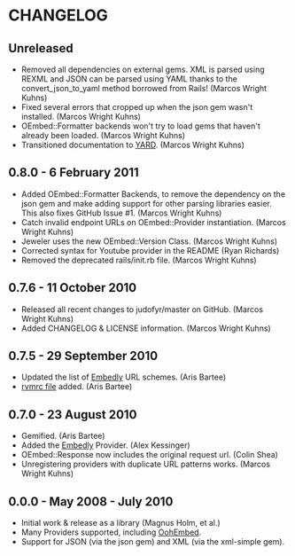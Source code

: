 # CHANGELOG

## Unreleased

* Removed all dependencies on external gems. XML is parsed using REXML and JSON can be parsed using YAML thanks to the convert_json_to_yaml method borrowed from Rails! (Marcos Wright Kuhns)
* Fixed several errors that cropped up when the json gem wasn't installed. (Marcos Wright Kuhns)
* OEmbed::Formatter backends won't try to load gems that haven't already been loaded. (Marcos Wright Kuhns)
* Transitioned documentation to [YARD](http://yardoc.org). (Marcos Wright Kuhns)

## 0.8.0 - 6 February 2011

* Added OEmbed::Formatter Backends, to remove the dependency on the json gem and make adding support for other parsing libraries easier. This also fixes GitHub Issue #1. (Marcos Wright Kuhns)
* Catch invalid endpoint URLs on OEmbed::Provider instantiation. (Marcos Wright Kuhns)
* Jeweler uses the new OEmbed::Version Class. (Marcos Wright Kuhns)
* Corrected syntax for Youtube provider in the README (Ryan Richards)
* Removed the deprecated rails/init.rb file. (Marcos Wright Kuhns)

## 0.7.6 - 11 October 2010

* Released all recent changes to judofyr/master on GitHub. (Marcos Wright Kuhns)
* Added CHANGELOG & LICENSE information. (Marcos Wright Kuhns)

## 0.7.5 - 29 September 2010

* Updated the list of [Embedly][embedly] URL schemes. (Aris Bartee)
* [rvmrc file](http://rvm.beginrescueend.com/workflow/rvmrc/) added. (Aris Bartee)

## 0.7.0 - 23 August 2010

* Gemified. (Aris Bartee)
* Added the [Embedly][embedly] Provider. (Alex Kessinger)
* OEmbed::Response now includes the original request url. (Colin Shea)
* Unregistering providers with duplicate URL patterns works. (Marcos Wright Kuhns)

## 0.0.0 - May 2008 - July 2010

* Initial work & release as a library (Magnus Holm, et al.)
* Many Providers supported, including [OohEmbed][oohembed].
* Support for JSON (via the json gem) and XML (via the xml-simple gem).

[ruby-oembed]: http://github.com/judofyr/ruby-oembed "The ruby-oembed Library"
[oembed]: http://oembed.com "The oEmbed protocol"
[oohembed]: http://oohembed.com
[embedly]: http://embed.ly